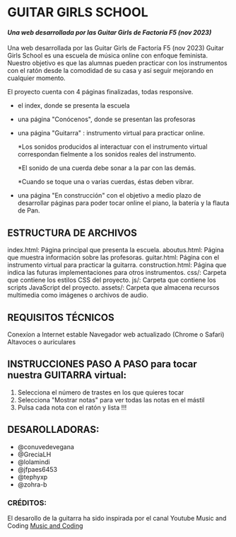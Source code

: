 # GUITAR GIRLS SCHOOL
#### _Una web desarrollada por las Guitar Girls de Factoría F5 (nov 2023)_

Una web desarrollada por las Guitar Girls de Factoría F5 (nov 2023)
Guitar Girls School es una escuela de música online con enfoque feminista. Nuestro objetivo es que las alumnas pueden practicar con los instrumentos con el ratón desde la comodidad de su casa y así seguir mejorando en cualquier momento.

El proyecto cuenta con 4 páginas finalizadas, todas responsive.
- el index, donde se presenta la escuela
- una página "Conócenos", donde se presentan las profesoras
- una página "Guitarra" : instrumento virtual para practicar online.
  
  *Los sonidos producidos al interactuar con el instrumento virtual correspondan fielmente a los sonidos reales del instrumento.
  
  *El sonido de una cuerda debe sonar a la par con las demás.
  
  *Cuando se toque una o varias cuerdas, éstas deben vibrar.          
- una página "En construcción" con el objetivo a medio plazo de desarrollar páginas para poder tocar online el piano, la batería y la flauta de Pan.

## ESTRUCTURA DE ARCHIVOS

index.html: Página principal que presenta la escuela.
aboutus.html: Página que muestra información sobre las profesoras.
guitar.html: Página con el instrumento virtual para practicar la guitarra.
construction.html: Página que indica las futuras implementaciones para otros instrumentos.
css/: Carpeta que contiene los estilos CSS del proyecto.
js/: Carpeta que contiene los scripts JavaScript del proyecto.
assets/: Carpeta que almacena recursos multimedia como imágenes o archivos de audio.


## REQUISITOS TÉCNICOS
Conexíon a Internet estable
Navegador web actualizado (Chrome o Safari)
Altavoces o auriculares

## INSTRUCCIONES PASO A PASO para tocar nuestra GUITARRA virtual:
1. Selecciona el número de trastes en los que quieres tocar
1. Selecciona "Mostrar notas" para ver todas las notas en el mástil
1. Pulsa cada nota con el ratón y lista !!!

## DESAROLLADORAS:
+ @conuvedevegana 
+ @GreciaLH 
+ @lolamindi
+ @jfpaes6453
+ @tephyxp
+ @zohra-b 




### CRÉDITOS:
El desarollo de la guitarra ha sido inspirada por el canal Youtube Music and Coding [Music and Coding](https://www.youtube.com/@MusicandCoding)
